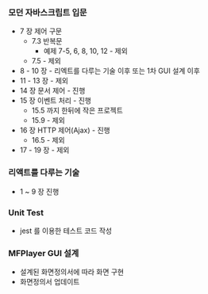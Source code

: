 ### 모던 자바스크립트 입문
* 7 장 제어 구문
  * 7.3 반복문
    * 예제 7-5, 6, 8, 10, 12 - 제외
  * 7.5 - 제외
* 8 - 10 장 - 리엑트를 다루는 기술 이후 또는 1차 GUI 설계 이후
* 11 - 13 장 - 제외
* 14 장 문서 제어 - 진행
* 15 장 이벤트 처리 - 진행
  * 15.5 까지 한뒤에 작은 프로젝트 
  * 15.9 - 제외
* 16 장 HTTP 제어(Ajax) - 진행
  * 16.5 - 제외
* 17 - 19 장 - 제외

### 리액트를 다루는 기술
* 1 ~ 9 장 진행

### Unit Test
* jest 를 이용한 테스트 코드 작성

### MFPlayer GUI 설계
* 설계된 화면정의서에 따라 화면 구현
* 화면정의서 업데이트
